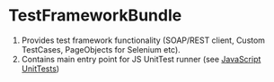 TestFrameworkBundle
===================
1. Provides test framework functionality (SOAP/REST client, Custom TestCases, PageObjects for Selenium etc).
2. Contains main entry point for JS UnitTest runner (see [JavaScript UnitTests](./Resources/doc/reference/js_unittests.md))
